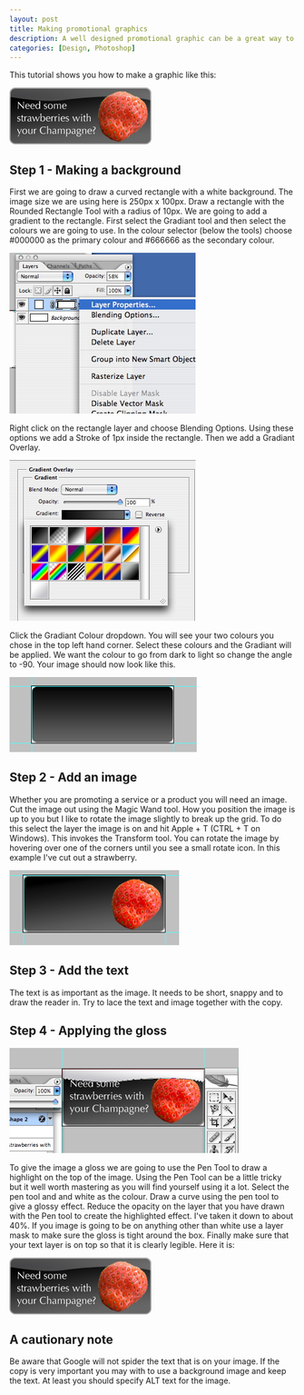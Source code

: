 ```yaml
--- 
layout: post
title: Making promotional graphics
description: A well designed promotional graphic can be a great way to drive traffic through your site. Here's one way to do it.
categories: [Design, Photoshop]
---
```

This tutorial shows you how to make a graphic like this:

![Final Glossy Button][1] 

## Step 1 - Making a background

First we are going to draw a curved rectangle with a white background. The image size we are using here is 250px x 100px. Draw a rectangle with the Rounded Rectangle Tool with a radius of 10px. We are going to add a gradient to the rectangle. First select the Gradiant tool and then select the colours we are going to use. In the colour selector (below the tools) choose #000000 as the primary colour and #666666 as the secondary colour. 

![Blending options][2] 

Right click on the rectangle layer and choose Blending Options. Using these options we add a Stroke of 1px inside the rectangle. Then we add a Gradiant Overlay.

![image][3] 

Click the Gradiant Colour dropdown. You will see your two colours you chose in the top left hand corner. Select these colours and the Gradiant will be applied. We want the colour to go from dark to light so change the angle to -90. Your image should now look like this. 

![Button Gradiant][4] 

## Step 2 - Add an image

Whether you are promoting a service or a product you will need an image. Cut the image out using the Magic Wand tool. How you position the image is up to you but I like to rotate the image slightly to break up the grid. To do this select the layer the image is on and hit Apple + T (CTRL + T on Windows). This invokes the Transform tool. You can rotate the image by hovering over one of the corners until you see a small rotate icon. In this example I've cut out a strawberry.

![Button with Strawberry][5] 

## Step 3 - Add the text

The text is as important as the image. It needs to be short, snappy and to draw the reader in. Try to lace the text and image together with the copy.

## Step 4 - Applying the gloss

![Applying the Gloss][6] 

To give the image a gloss we are going to use the Pen Tool to draw a highlight on the top of the image. Using the Pen Tool can be a little tricky but it well worth mastering as you will find yourself using it a lot. Select the pen tool and and white as the colour. Draw a curve using the pen tool to give a glossy effect. Reduce the opacity on the layer that you have drawn with the Pen tool to create the highlighted effect. I've taken it down to about 40%. If you image is going to be on anything other than white use a layer mask to make sure the gloss is tight around the box. Finally make sure that your text layer is on top so that it is clearly legible. Here it is:

![Final Glossy Button][1] 

## A cautionary note

Be aware that Google will not spider the text that is on your image. If the copy is very important you may with to use a background image and keep the text. At least you should specify ALT text for the image.

 [1]: /images/articles/glossy_button_final.jpg "Final Glossy Button"
 [2]: /images/articles/blending.jpg "Blending options"
 [3]: /images/articles/gradiant.jpg
 [4]: /images/articles/button_gradiant.jpg "Button Gradiant"
 [5]: /images/articles/strawberry.jpg
 [6]: /images/articles/gloss.jpg "Applying the Gloss"
